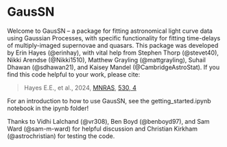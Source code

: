 # GausSN

Welcome to GausSN – a package for fitting astronomical light curve data using Gaussian Processes, with specific functionality for fitting time-delays of multiply-imaged supernovae and quasars. This package was developed by Erin Hayes (@erinhay), with vital help from Stephen Thorp (@stevet40), Nikki Arendse (@Nikki1510), Matthew Grayling (@mattgrayling), Suhail Dhawan (@sdhawan21), and Kaisey Mandel (@CambridgeAstroStat). If you find this code helpful to your work, please cite:

> Hayes E.E., et al., 2024, [MNRAS](https://ui.adsabs.harvard.edu/abs/2024MNRAS.530.3942H/abstract), [530, 4](https://doi.org/10.1093/mnras/stae1086)

For an introduction to how to use GausSN, see the getting_started.ipynb notebook in the ipynb folder!

Thanks to Vidhi Lalchand (@vr308), Ben Boyd (@benboyd97), and Sam Ward (@sam-m-ward) for helpful discussion and Christian Kirkham (@astrochristian) for testing the code.
